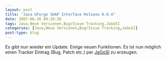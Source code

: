 ```yaml
---
layout: post
title: "Java GForge SOAP Interface Release 0.0.4"
date: 2007-06-26 09:29:58
tags: Java,Neue Versionen,Bug/Issue Tracking,JaGoSI
categories: [Java,Neue Versionen,Bug/Issue Tracking,JaGoSI]
post-type: blog
---
```

Es gibt nun  wieder ein Update. Einige neuen Funktionen. Es ist nun möglich einen Tracker Eintrag (Bug, Patch etc.) per <a href="http://jagosi.soebes.de">JaGoSI</a> zu erzeugen. 
